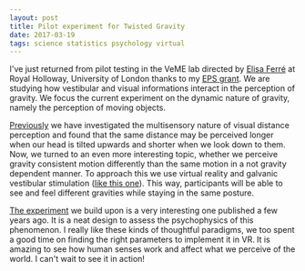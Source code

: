 ```yaml
---
layout: post
title: Pilot experiment for Twisted Gravity
date: 2017-03-19
tags: science statistics psychology virtual
---
```


I've just returned from pilot testing in the VeME lab directed by [Elisa Ferré](https://vemerhul.wordpress.com/people-2/) at Royal Holloway, University of London thanks to my [EPS grant](http://www.eps.ac.uk/index.php/grants-and-awards). We are studying how vestibular and visual informations interact in the perception of gravity. We focus the current experiment on the dynamic nature of gravity, namely the perception of moving objects.

[Previously](http://journals.plos.org/plosone/article?id=10.1371/journal.pone.0169990) we have investigated the multisensory nature of visual distance perception and found that the same distance may be perceived longer when our head is tilted upwards and shorter when we look down to them. Now, we turned to an even more interesting topic, whether we perceive gravity consistent motion differently than the same motion in a not gravity dependent manner. To approach this we use virtual reality and galvanic vestibular stimulation ([like this one](http://www.roadtovr.com/samsungs-new-headphones-trick-your-inner-ear-to-move-you-in-vr/)). This way, participants will be able to see and feel different gravities while staying in the same posture.

[The experiment](https://www.ncbi.nlm.nih.gov/pubmed/21478379) we build upon is a very interesting one published a few years ago. It is a neat design to assess the psychophysics of this phenomenon. I really like these kinds of thoughtful paradigms, we too spent a good time on finding the right parameters to implement it in VR. It is amazing to see how human senses work and affect what we perceive of the world. I can't wait to see it in action! 